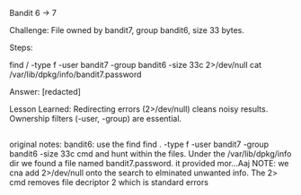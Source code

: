 Bandit 6 → 7

Challenge: File owned by bandit7, group bandit6, size 33 bytes.

Steps:

find / -type f -user bandit7 -group bandit6 -size 33c 2>/dev/null
cat /var/lib/dpkg/info/bandit7.password


Answer:
[redacted]


Lesson Learned: Redirecting errors (2>/dev/null) cleans noisy results. Ownership filters (-user, -group) are essential.
##

original notes:
bandit6: use the find find . -type f -user bandit7 -group bandit6 -size 33c cmd and hunt within the files. Under the /var/lib/dpkg/info dir we found a file named bandit7.password. it provided mor...Aaj
NOTE: we cna add 2>/dev/null onto the search to elminated unwanted info. The 2> cmd removes file decriptor 2 which is standard errors
